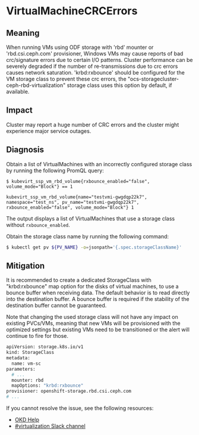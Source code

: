 # VirtualMachineCRCErrors

## Meaning

When running VMs using ODF storage with 'rbd' mounter or 'rbd.csi.ceph.com'
provisioner, Windows VMs may cause reports of bad crc/signature errors due to
certain I/O patterns. Cluster performance can be severely degraded if the number
of re-transmissions due to crc errors causes network saturation. 'krbd:rxbounce'
should be configured for the VM storage class to prevent these crc errors, the
"ocs-storagecluster-ceph-rbd-virtualization" storage class uses this option by
default, if available.

## Impact

Cluster may report a huge number of CRC errors and the cluster might experience
major service outages.

## Diagnosis

Obtain a list of VirtualMachines with an incorrectly configured storage class by
running the following PromQL query:

<!--DS: You can use the Openshift metrics explorer available at 'https://{OPENSHIFT_BASE_URL}/monitoring/query-browser'.-->

```promql
$ kubevirt_ssp_vm_rbd_volume{rxbounce_enabled="false", volume_mode="Block"} == 1

kubevirt_ssp_vm_rbd_volume{name="testvmi-gwgdqp22k7", namespace="test_ns", pv_name="testvmi-gwgdqp22k7", rxbounce_enabled="false", volume_mode="Block"} 1
```

The output displays a list of VirtualMachines that use a storage class without
`rxbounce_enabled`.

Obtain the storage class name by running the following command:

```bash
$ kubectl get pv ${PV_NAME} -o=jsonpath='{.spec.storageClassName}'
```

## Mitigation

It is recommended to create a dedicated StorageClass with "krbd:rxbounce" map
option for the disks of virtual machines, to use a bounce buffer when receiving
data. The default behavior is to read directly into the destination buffer. A
bounce buffer is required if the stability of the destination buffer cannot be
guaranteed.

Note that changing the used storage class will not have any impact on existing
PVCs/VMs, meaning that new VMs will be provisioned with the optimized settings
but existing VMs need to be transitioned or the alert will continue to fire for
those.

```bash
apiVersion: storage.k8s.io/v1
kind: StorageClass
metadata:
  name: vm-sc
parameters:
  # ...
  mounter: rbd
  mapOptions: "krbd:rxbounce"
provisioner: openshift-storage.rbd.csi.ceph.com
# ...
```

If you cannot resolve the issue, see the following resources:

- [OKD Help](https://www.okd.io/help/)
- [#virtualization Slack channel](https://kubernetes.slack.com/channels/virtualization)
